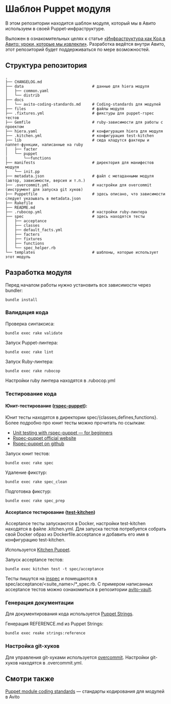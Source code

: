 # Шаблон Puppet модуля

В этом репозитории находится шаблон модуля, который мы в Авито используем в своей Puppet-инфраструктуре.

Выложен в ознакомительных целях к статье [«Инфраструктура как Код в Авито: уроки, которые мы извлекли»](https://habr.com/ru/company/avito/blog/513008/). Разработка ведётся внутри Авито, этот репозиторий будет поддерживаться по мере возможностей.

## Структура репозитория

```
.
├── CHANGELOG.md
├── data                              # данные для hiera модуля
│   ├── common.yaml
│   └── distrib
├── docs
│   └── avito-coding-standards.md     # Coding-standards для модулей
├── files                             # файлы модуля
├── .fixtures.yml                     # фикстуры для puppet-rspec тестов
├── Gemfile                           # ruby-зависимости для работы с проектом
├── hiera.yaml                        # конфигурация hiera для модуля
├── .kitchen.yml                      # конфигурация test-kitchen
├── lib                               # сюда кладутся фактеры и паппет-функции, написанные на ruby
│   ├── facter
│   └── puppet
|       └──functions
├── manifests                         # директория для манифестов модуля
│   └── init.pp
├── metadata.json                     # файл с метаданными модуля (автор, зависимости, версия и т.п.)
├── .overcommit.yml                   # настройки для overcommit (инструмент для запуска git хуков)
├── Puppetfile                        # здесь описано, что зависимости следует указывать в metadata.json
├── Rakefile
├── README.md
├── .rubocop.yml                      # настройки ruby-линтера
├── spec                              # здесь находятся тесты
│   ├── acceptance
│   ├── classes
│   ├── default_facts.yml
│   ├── facters
│   ├── fixtures
│   ├── functions
│   └── spec_helper.rb
└── templates                         # шаблоны, которые использует этот модуль
```

## Разработка модуля

Перед началом работы нужно установить все зависимости через bundler:

```
bundle install
```

### Валидация кода

Проверка синтаксиса:

```
bundle exec rake validate
```

Запуск Puppet-линтера:

```
bundle exec rake lint
```

Запуск Ruby-линтера:

```
bundle exec rake rubocop
```

Настройки ruby линтера находятся в .rubocop.yml

### Тестирование кода

#### Юнит-тестирование ([rspec-puppet](https://rspec-puppet.com)):

Юнит тесты находятся в директории spec/{classes,defines,functions}. Более подробно про юнит тесты можно прочитать по ссылкам:
- [Unit testing with rspec-puppet — for beginners](https://puppet.com/blog/unit-testing-rspec-puppet-for-beginners/)
- [Rspec-puppet official website](https://rspec-puppet.com/)
- [Rspec-puppet on github](https://github.com/rodjek/rspec-puppet)

Запуск юнит тестов:
```
bundle exec rake spec
```

Удаление фикстур:
```
bundle exec rake spec_clean
```

Подготовка фикстур:
```
bundle exec rake spec_prep
```

#### Acceptance тестирование ([test-kitchen](https://github.com/test-kitchen/test-kitchen))

Acceptance тесты запускаются в Docker, настройки test-kitchen находятся в файле .kitchen.yml. Для запуска тестов потребуется собрать свой Docker образ из Dockerfile.acceptance и добавить его имя в конфигурацию test-kitchen.

Используется [Kitchen Puppet](https://github.com/neillturner/kitchen-puppet).

Запуск acceptance тестов:
```
bundle exec kitchen test -t spec/acceptance
```

Тесты пишутся на [inspec](https://www.inspec.io) и помещаются в spec/acceptance/<suite_name>/*_spec.rb. 
С примером написанных acceptance тестов можно ознакомиться в репозитории [avito-vault](https://github.com/avito-tech/avito-vault).

### Генерация документации

Для документирования кода используется [Puppet Strings](https://puppet.com/docs/puppet/5.5/puppet_strings.html).

Генерация REFERENCE.md из Puppet Strings:
```
bundle exec reake strings:reference
```

### Настройка git-хуков

Для управления git-хуками используется [overcommit](https://github.com/sds/overcommit).
Настройки git-хуков находятся в .overcommit.yml.


## Смотри также

[Puppet module coding standards](docs/avito-coding-standards.md) — стандарты кодирования для модулей в Avito
